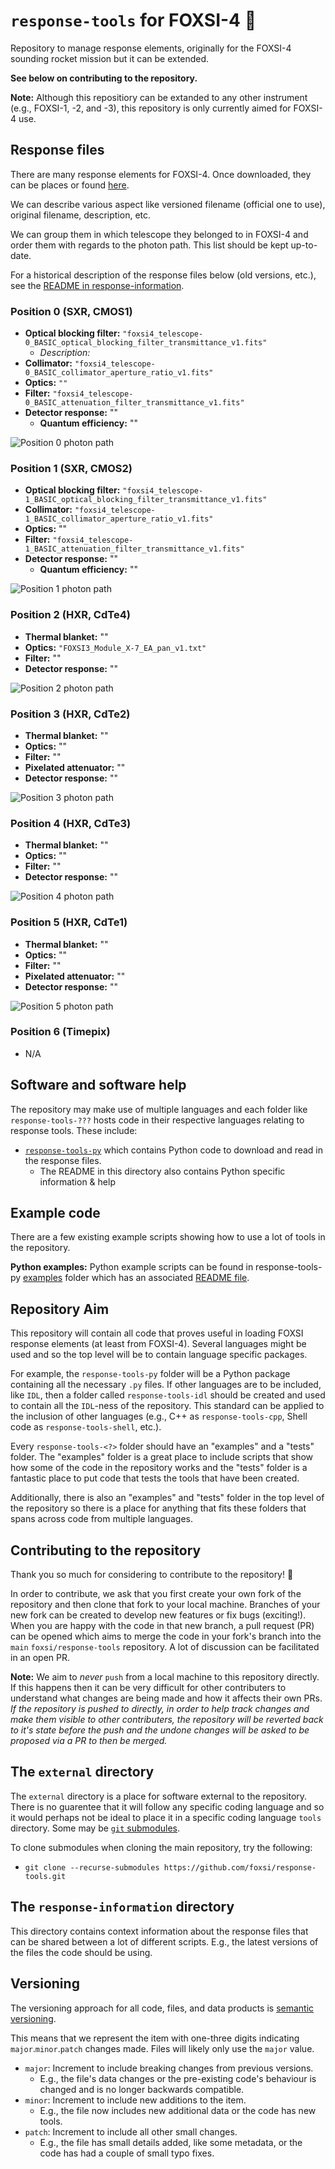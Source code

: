# `response-tools` for FOXSI-4  <span>&#129418;</span>

Repository to manage response elements, originally for the FOXSI-4 sounding rocket mission but it can be extended.

**See below on contributing to the repository.**

**Note:** Although this repositiory can be extanded to any other instrument (e.g., FOXSI-1, -2, and -3), this repository is only currently aimed for FOXSI-4 use.

## Response files

There are many response elements for FOXSI-4. Once downloaded, they can be places or found [here](./response-information/).

We can describe various aspect like versioned filename (official one to use), original filename, description, etc.

We can group them in which telescope they belonged to in FOXSI-4 and order them with regards to the photon path. This list should be kept up-to-date.

For a historical description of the response files below (old versions, etc.), see the [README in response-information](./response-information/README.md).

### Position 0 (SXR, CMOS1)

- **Optical blocking filter:** `"foxsi4_telescope-0_BASIC_optical_blocking_filter_transmittance_v1.fits"`
  - _Description:_
- **Collimator:** `"foxsi4_telescope-0_BASIC_collimator_aperture_ratio_v1.fits"`
- **Optics:** `""`
- **Filter:** `"foxsi4_telescope-0_BASIC_attenuation_filter_transmittance_v1.fits"`
- **Detector response:** ""
  - **Quantum efficiency:** ""

![Position 0 photon path](./assets/response-tools-py-figs/response-paths/Pos_0_CMOS_1_Response.png "Position 0 photon path")

### Position 1 (SXR, CMOS2)

- **Optical blocking filter:** `"foxsi4_telescope-1_BASIC_optical_blocking_filter_transmittance_v1.fits"`
- **Collimator:** `"foxsi4_telescope-1_BASIC_collimator_aperture_ratio_v1.fits"`
- **Optics:** ""
- **Filter:** `"foxsi4_telescope-1_BASIC_attenuation_filter_transmittance_v1.fits"`
- **Detector response:** ""
  - **Quantum efficiency:** ""

![Position 1 photon path](./assets/response-tools-py-figs/response-paths/Pos_1_CMOS_2_Response.png "Position 1 photon path")

### Position 2 (HXR, CdTe4)

- **Thermal blanket:** ""
- **Optics:** `"FOXSI3_Module_X-7_EA_pan_v1.txt"`
- **Filter:** ""
- **Detector response:** ""

![Position 2 photon path](./assets/response-tools-py-figs/response-paths/Pos_2_CdTe_4_Response.png "Position 2 photon path")

### Position 3 (HXR, CdTe2)

- **Thermal blanket:** ""
- **Optics:** ""
- **Filter:** ""
- **Pixelated attenuator:** ""
- **Detector response:** ""

![Position 3 photon path](./assets/response-tools-py-figs/response-paths/Pos_3_CdTe_2_Response.png "Position 3 photon path")

### Position 4 (HXR, CdTe3)

- **Thermal blanket:** ""
- **Optics:** ""
- **Filter:** ""
- **Detector response:** ""

![Position 4 photon path](./assets/response-tools-py-figs/response-paths/Pos_4_CdTe_3_Response.png "Position 4 photon path")

### Position 5 (HXR, CdTe1)

- **Thermal blanket:** ""
- **Optics:** ""
- **Filter:** ""
- **Pixelated attenuator:** ""
- **Detector response:** ""

![Position 5 photon path](./assets/response-tools-py-figs/response-paths/Pos_5_CdTe_1_Response.png "Position 5 photon path")

### Position 6 (Timepix)

- N/A

## Software and software help

The repository may make use of multiple languages and each folder like `response-tools-???` hosts code in their respective languages relating to response tools. These include:

- [`response-tools-py`](response-tools-py/) which contains Python code to download and read in the response files.
  - The README in this directory also contains Python specific information & help

## Example code

There are a few existing example scripts showing how to use a lot of tools in the repository.

**Python examples:** Python example scripts can be found in response-tools-py [examples](response-tools-py/examples/) folder which has an associated [README file](response-tools-py/examples/README.md).

## Repository Aim

This repository will contain all code that proves useful in loading FOXSI response elements (at least from FOXSI-4). Several languages might be used and so the top level will be to contain language specific packages.

For example, the `response-tools-py` folder will be a Python package containing all the necessary `.py` files. If other languages are to be included, like `IDL`, then a folder called `response-tools-idl` should be created and used to contain all the `IDL`-ness of the repository. This standard can be applied to the inclusion of other languages (e.g., C++ as `response-tools-cpp`, Shell code as `response-tools-shell`, etc.).

Every `response-tools-<?>` folder should have an "examples" and a "tests" folder. The "examples" folder is a great place to include scripts that show how some of the code in the repository works and the "tests" folder is a fantastic place to put code that tests the tools that have been created.

Additionally, there is also an "examples" and "tests" folder in the top level of the repository so there is a place for anything that fits these folders that spans across code from multiple languages.

## Contributing to the repository

Thank you so much for considering to contribute to the repository! <span>&#127881;</span>

In order to contribute, we ask that you first create your own fork of the repository and then clone that fork to your local machine. Branches of your new fork can be created to develop new features or fix bugs (exciting!). When you are happy with the code in that new branch, a pull request (PR) can be opened which aims to merge the code in your fork's branch into the `main` `foxsi/response-tools` repository. A lot of discussion can be facilitated in an open PR.

**Note:** We aim to _never_ `push` from a local machine to this repository directly. If this happens then it can be very difficult for other contributers to understand what changes are being made and how it affects their own PRs. _If the repository is pushed to directly, in order to help track changes and make them visible to other contributers, the repository will be reverted back to it's state before the push and the undone changes will be asked to be proposed via a PR to then be merged._

## The `external` directory

The `external` directory is a place for software external to the repository. There is no guarentee that it will follow any specific coding language and so it would perhaps not be ideal to place it in a specific coding language `tools` directory. Some may be [`git` submodules](https://git-scm.com/book/en/v2/Git-Tools-Submodules).

To clone submodules when cloning the main repository, try the following:

- `git clone --recurse-submodules https://github.com/foxsi/response-tools.git`

## The `response-information` directory

This directory contains context information about the response files that can be shared between a lot of different scripts. E.g., the latest versions of the files the code should be using.

## Versioning

The versioning approach for all code, files, and data products is [semantic versioning](https://en.wikipedia.org/wiki/Software_versioning#Semantic_versioning).

This means that we represent the item with one-three digits indicating `major`.`minor`.`patch` changes made. Files will likely only use the `major` value.

- `major`: Increment to include breaking changes from previous versions.
  - E.g., the file's data changes or the pre-existing code's behaviour is changed and is no longer backwards compatible.
- `minor`: Increment to include new additions to the item.
  - E.g., the file now includes new additional data or the code has new tools.
- `patch`: Increment to include all other small changes.
  - E.g., the file has small details added, like some metadata, or the code has had a couple of small typo fixes.
